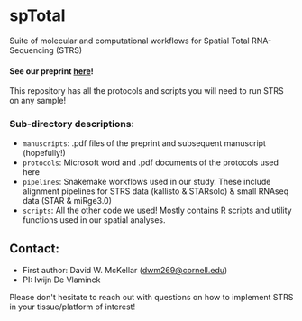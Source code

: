 # spTotal
Suite of molecular and computational workflows for Spatial Total RNA-Sequencing (STRS)

#### See our preprint [here]()!

This repository has all the protocols and scripts you will need to run STRS on any sample!

### Sub-directory descriptions:
- `manuscripts`: .pdf files of the preprint and subsequent manuscript (hopefully!)
- `protocols`: Microsoft word and .pdf documents of the protocols used here
- `pipelines`: Snakemake workflows used in our study. These include alignment pipelines for STRS data (kallisto & STARsolo) & small RNAseq data (STAR & miRge3.0)
- `scripts`: All the other code we used! Mostly contains R scripts and utility functions used in our spatial analyses.

## Contact:
- First author: David W. McKellar (dwm269@cornell.edu)
- PI: Iwijn De Vlaminck

Please don't hesitate to reach out with questions on how to implement STRS in your tissue/platform of interest!
